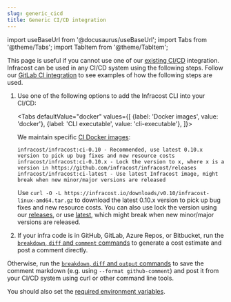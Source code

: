 ```yaml
---
slug: generic_cicd
title: Generic CI/CD integration
---
```


import useBaseUrl from '@docusaurus/useBaseUrl';
import Tabs from '@theme/Tabs';
import TabItem from '@theme/TabItem';

This page is useful if you cannot use one of our [existing CI/CD](/docs/integrations/cicd/) integration. Infracost can be used in any CI/CD system using the following steps. Follow our [GitLab CI integration](https://gitlab.com/infracost/infracost-gitlab-ci/) to see examples of how the following steps are used.

1. Use one of the following options to add the Infracost CLI into your CI/CD:

    <Tabs
      defaultValue="docker"
      values={[
        {label: 'Docker images', value: 'docker'},
        {label: 'CLI executable', value: 'cli-executable'},
    ]}>
      <TabItem value="docker">

      We maintain specific [CI Docker images](https://hub.docker.com/r/infracost/infracost/tags):
      ```text
      infracost/infracost:ci-0.10 - Recommended, use latest 0.10.x version to pick up bug fixes and new resource costs
      infracost/infracost:ci-0.10.x - Lock the version to x, where x is a version in https://github.com/infracost/infracost/releases
      infracost/infracost:ci-latest - Use latest Infracost image, might break when new minor/major versions are released
      ```

      </TabItem>
      <TabItem value="cli-executable">

      Use `curl -O -L https://infracost.io/downloads/v0.10/infracost-linux-amd64.tar.gz` to download the latest 0.10.x version to pick up bug fixes and new resource costs. You can also use lock the version using our [releases](https://github.com/infracost/infracost/releases), or use [latest](tps://github.com/infracost/infracost/releases/latest/download/infracost-linux-amd64.tar.gz), which might break when new minor/major versions are released.

      </TabItem>
    </Tabs>

2. If your infra code is in GitHub, GitLab, Azure Repos, or Bitbucket, run the [`breakdown`, `diff` and `comment` commands](/docs/features/cli_commands/#comment-on-pull-requests) to generate a cost estimate and post a comment directly.

  Otherwise, run the [`breakdown`, `diff` and `output` commands](/docs/features/cli_commands/#combined-output-formats) to save the comment markdown (e.g. using `--format github-comment`) and post it from your CI/CD system using curl or other command line tools.

  You should also set the [required environment variables](/docs/features/environment_variables/#environment-variables-to-set-metadata).
